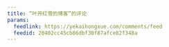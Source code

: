 ```yaml
---
title: “叶开红雪的博客”的评论
params:
  feedlink: https://yekaihongxue.com/comments/feed
  feedid: 20402cc45cb86dbf30f87afce82f348a
---
```

